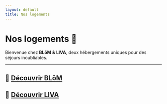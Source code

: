 ```yaml
---
layout: default
title: Nos logements
---
```


# Nos logements 🌿

Bienvenue chez **BLōM & LIVA**, deux hébergements uniques pour des séjours inoubliables.

---
## 🔹 [Découvrir BLōM](/LIVABLOM/blom)
## 🔹 [Découvrir LIVA](/LIVABLOM/liva)

